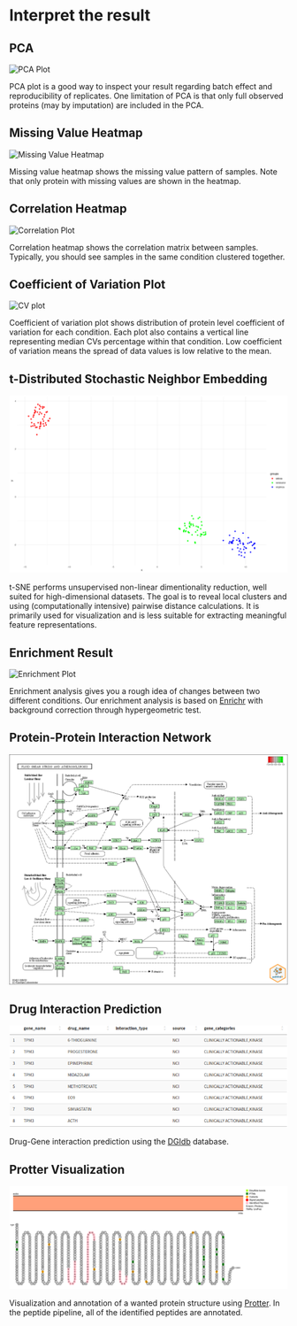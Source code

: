# Interpret the result

## PCA

![PCA Plot](Images/PCA_plot.png)

PCA plot is a good way to inspect your result regarding batch effect and reproducibility of replicates. One limitation of PCA is that only full observed proteins (may by imputation) are included in the PCA.  

## Missing Value Heatmap

![Missing Value Heatmap](Images/missing_heatmap.png)

Missing value heatmap shows the missing value pattern of samples. Note that only protein with missing values are shown in the heatmap.

## Correlation Heatmap

![Correlation Plot](Images/correlation_plot.png)

Correlation heatmap shows the correlation matrix between samples. Typically, you should see samples in the same condition clustered together.

## Coefficient of Variation Plot

![CV plot](Images/CV_plot.png)

Coefficient of variation plot shows distribution of protein level coefficient of variation for each condition. Each plot also contains a vertical line representing median CVs percentage within that condition. Low coefficient of variation means the spread of data values is low relative to the mean.

## t-Distributed Stochastic Neighbor Embedding

![t-SNE Plot](Images/tsne_iris.png)

t-SNE performs unsupervised non-linear dimentionality reduction, well suited for high-dimensional datasets. The goal is to 
reveal local clusters and using (computationally intensive) pairwise distance calculations. It is primarily used for visualization and is less suitable for extracting meaningful feature representations.

## Enrichment Result

![Enrichment Plot](TMT-tutorial/GO_term.png)

Enrichment analysis gives you a rough idea of changes between two different conditions. Our enrichment analysis is based on [Enrichr](https://maayanlab.cloud/Enrichr/) with background correction through hypergeometric test.

## Protein-Protein Interaction Network

![Protein-Protein Interaction Network](Images/PIN_pathfindR.png)

## Drug Interaction Prediction

![Drug-Gene interaction Table](Images/dgi_table.png)

Drug-Gene interaction prediction using the [DGIdb](https://www.dgidb.org/) database. 

## Protter Visualization

![Protter Image](Images/protter_image.png)

Visualization and annotation of a wanted protein structure using [Protter](http://wlab.ethz.ch/protter/). In the peptide
pipeline, all of the identified peptides are annotated. 
